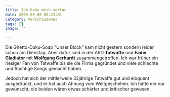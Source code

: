 ```yaml
---
title: Ich habe mich vertan
date: 2005-09-08 08:23:01
category: Verschiedenes
tags: []
image: ''

---
```


Die Ghetto-Doku-Soap "Unser Block" kam nicht gestern sondern leider schon am Dienstag. Aber dafür sind in der ARD **Tatwaffe** und **Fader Gladiator** mit **Wolfgang Gerhardt** zusammengetroffen. Ich war früher ein riesiger Fan von Tatwaffe bis sie die Firma gegründet und viele schlechte und flüchtige Songs gemacht haben.  

  

Jedoch hat sich der mittlerweile 33jährige Tatwaffe gut und eloquent ausgedrückt, und er hat auch Ahnung vom Weltgeschehen. Ich hätte mir nur gewünscht, die beiden wären etwas schärfer und kritischer gewesen.
